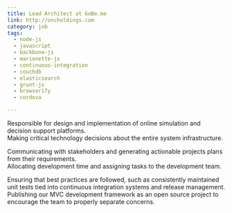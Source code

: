 ```yaml
---
title: Lead Architect at GoBe.me 
link: http://oncholdings.com
category: job
tags: 
  - node-js
  - javascript
  - backbone-js
  - marionette-js
  - continuous-integration
  - couchdb
  - elasticsearch
  - grunt-js
  - browserify
  - cordova

---
```

Responsible for design and implementation of online simulation and decision support platforms.  
Making critical technology decisions about the entire system infrastructure.  

Communicating with stakeholders and generating actionable projects plans from their requirements.  
Allocating development time and assigning tasks to the development team.  

Ensuring that best practices are followed, such as consistently maintained unit tests tied into continuous integration systems and release management.  
Publishing our MVC development framework as an open source project to encourage the team to properly separate concerns.  
